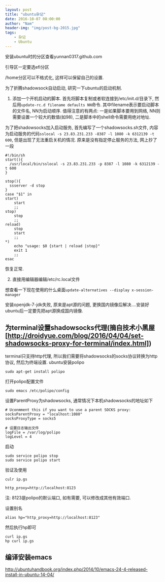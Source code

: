 ```yaml
---
layout: post
title: "ubuntu杂记"
date: 2016-10-07 08:00:00
author: "Nam"
header-img: "img/post-bg-2015.jpg"
tags:
    - 杂记
    - Ubuntu
---
```


安装ubuntu时的分区查看yunnan0317.github.com

引导区一定要选efi分区

/home分区可以不格式化, 这样可以保留自己的设置.



为了折腾shadowsock自动启动, 研究一下ubuntu的启动机制.

1. 添加一个开机启动的脚本. 首先将脚本复制或者软连接到/etc/init.d/目录下, 然后用`update-rc.d filename defaults NN`命令. 其中filename表示要启动脚本的文件名, NN为启动顺序. 值得注意的有两点: 一是如果脚本要用到网络, NN则需要设置一个较大的数值(如98), 二是脚本中的shell命令需要用绝对地址.

为了把shadowsocks加入启动服务, 首先编写了一个shadowsocks.sh文件, 内容为启动服务的代码`sslocal -s 23.83.231.233 -8387 -l 1080 -k 6312139 -t 600`, 但是出现了无法重启关机的情况. 原来是没有指定停止服务的方法, 网上抄了一段

    #!/bin/sh
    start(){
      /usr/local/bin/sslocal -s 23.83.231.233 -p 8387 -l 1080 -k 6312139 -t 600
    }

    stop(){
      ssserver -d stop
    }
    case "$1" in
    start)
        start
        ;;
    stop)
        stop
        ;;
    reload)
        stop
        start
        ;;
    *)
        echo "usage: $0 {start | reload |stop}"
        exit 1
        ;;
    esac


恢复正常.

2. 直接用编辑器编辑/etc/rc.local文件


想查看一下现在使用的什么桌面`update-alternatives --display x-session-manager`


安装openjdk-7-jdk失败, 原来是apt源的问题, 更换国内镜像后解决....安装好ubuntu后一定要先把apt源换成国内镜像.


## 为terminal设置shadowsocks代理(摘自技术小黑屋[http://droidyue.com/blog/2016/04/04/set-shadowsocks-proxy-for-terminal/index.html])



terminal只支持http代理, 所以我们需要将shadowsocks的socks协议转换为http协议, 然后为终端设置.
ubuntu安装polipo

    sudo apt-get install polipo

打开polipo配置文件

    sudo emacs /etc/polipo/config

设置ParentProxy为shadowsocks, 通常情况下本机shadowsocks的地址如下

    # Uconmment this if you want to use a parent SOCKS proxy:
    socksParentProxy = "localhost:1080"
    socksProxyType = socks5

    # 设置日志输出文件
    logFile = /var/log/polipo
    logLevel = 4

启动

    sudo service polipo stop
    sudo service polipo start

验证及使用

    culr ip.gs

    http_proxy=http://localhost:8123

注: 8123是polipo的默认端口, 如有需要, 可以修改成其他有效端口.

设置别名

    alias hp="http_proxy=http://localhost:8123"

然后执行hp即可

    curl ip.gs
    hp curl ip.gs


## 编译安装emacs

http://ubuntuhandbook.org/index.php/2014/10/emacs-24-4-released-install-in-ubuntu-14-04/
